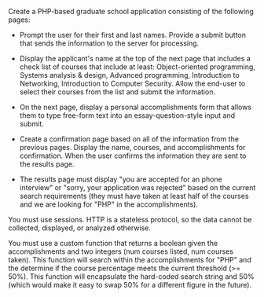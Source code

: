 Create a PHP-based graduate school application consisting of the following pages:

* Prompt the user for their first and last names. Provide a submit button that sends the information to the server for processing.
* Display the applicant's name at the top of the next page that includes a check list of courses that include at least: Object-oriented programming, Systems analysis & design, Advanced programming, Introduction to Networking, Introduction to Computer Security.  Allow the end-user to select their courses from the list and submit the information.

* On the next page, display a personal accomplishments form that allows them to type free-form text into an essay-question-style input and submit.

* Create a confirmation page based on all of the information from the previous pages. Display the name, courses, and accomplishments for confirmation. When the user confirms the information they are sent to the results page.  
* The results page must display "you are accepted for an phone interview" or "sorry, your application was rejected" based on the current search requirements (they must have taken at least half of the courses and we are looking for "PHP" in the accomplishments).

You must use sessions. HTTP is a stateless protocol, so the data cannot be collected, displayed, or analyzed otherwise.

You must use a custom function that returns a boolean given the accomplishments and two integers (num courses listed, num courses taken). This function will search within the accomplishments for "PHP" and the determine if the course percentage meets the current threshold (>= 50%). This function will encapsulate the hard-coded search string and 50% (which would make it easy to swap 50% for a different figure in the future).

